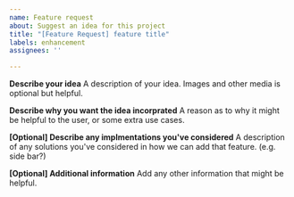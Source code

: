 ```yaml
---
name: Feature request
about: Suggest an idea for this project
title: "[Feature Request] feature title"
labels: enhancement
assignees: ''

---
```


**Describe your idea**
A description of your idea. Images and other media is optional but helpful.

**Describe why you want the idea incorprated**
A reason as to why it might be helpful to the user, or some extra use cases.

**[Optional] Describe any implmentations you've considered**
A description of any solutions you've considered in how we can add that feature. (e.g. side bar?)

**[Optional] Additional information**
Add any other information that might be helpful.
